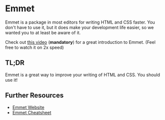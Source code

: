 # Emmet
Emmet is a package in most editors for writing HTML and CSS faster. You don't have to use it, but it does make your development life easier, so we wanted you to at least be aware of it.

Check out [this video](https://www.youtube.com/watch?v=5BIAdWNcr8Y) (**mandatory**) for a great introduction to Emmet. (Feel free to watch it on 2x speed)

## TL;DR
Emmet is a great way to improve your writing of HTML and CSS. You should use it!

## Further Resources
- [Emmet Website](https://emmet.io)
- [Emmet Cheatsheet](https://docs.emmet.io/cheat-sheet/)
